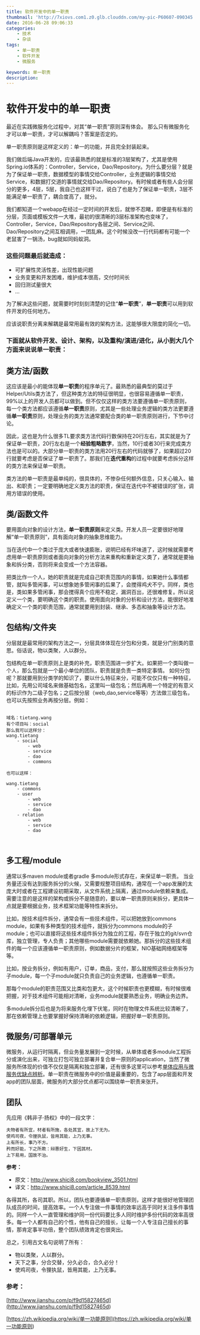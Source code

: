 ```yaml
---
title: 软件开发中的单一职责
thumbnail: 'http://7xiovs.com1.z0.glb.clouddn.com/my-pic-P60607-090345.jpg'
date: 2016-06-28 09:06:33
categories:
	- 技术
	- 杂谈
tags:
	- 单一职责
	- 软件开发
	- 微服务

keywords: 单一职责
description:
---
```


# 软件开发中的单一职责

 
最近在实践微服务化过程中，对其“单一职责”原则深有体会。
那么只有微服务化才可以单一职责，才可以解耦吗？答案是否定的。

单一职责原则是这样定义的：单一的功能，并且完全封装起来。

我们做后端Java开发的，应该最熟悉的就是标准的3层架构了，尤其是使用Spring.io体系的：Controller，Service，Dao/Repository。为什么要分层？就是为了保证单一职责，数据模型的事情交给Controller，业务逻辑的事情交给Service，和数据打交道的事情就交给Dao/Repository。有时候或者有些人会分层分的更多，4层，5层，我自己也这样干过，说白了也是为了保证单一职责，3层不能满足单一职责了，耦合度高了，就分。

我们都知道一个webapp在经过一定时间的开发后，就惨不忍睹，即便是有标准的分层，页面或模板文件一大堆，最初的很清晰的3层标准架构也变味了，Controller，Service，Dao/Repository各层之间、Service之间、Dao/Repository之间互相调用，一团乱麻。这个时候没改一行代码都有可能一个老鼠害了一锅汤，bug就如同蚂蚁洞。

### 这些问题最后就造成：

- 可扩展性灵活性差，出现性能问题
- 业务变更和开发困难，维护成本很高，交付时间长
- 回归测试量很大
- ...

为了解决这些问题，就需要时时刻刻清楚的记住“**单一职责**”，**单一职责**可以用到软件开发的任何地方。

应该说职责分离来解耦是最常用最有效的架构方法，这能够很大限度的简化一切。

### 下面就从软件开发、设计、架构，以及重构/演进/进化，从小到大几个方面来说说**单一职责**：

## 类方法/函数

这应该是最小的能体现**单一职责**的程序单元了。最熟悉的最典型的莫过于Helper/Utils类方法了，但这种类方法的特征很明显，也很容易遵循单一职责，99%以上的开发人员都可以做到。但不仅仅这样的类方法要遵循单一职责原则，每一个类方法都应该遵循**单一职责**原则，尤其是一些处理业务逻辑的类方法更要遵循**单一职责**原则，处理业务的类方法通常要配合类的单一职责原则进行，下节中讨论。

因此，这也是为什么很多TL要求类方法代码行数保持在20行左右，其实就是为了保证单一职责，20行左右是一个**经验粗略数字**，当然，10行或者30行来完成类方法也是可以的。大部分单一职责的类方法用20行左右的代码就够了，如果超过20行就要考虑是否保证了单一职责了。那我们在**迭代重构**的过程中就要考虑拆分这样的类方法来保证单一职责。

类方法的单一职责是最单纯的，很具体的，不惨杂任何额外信息，只关心输入、输出、和职责；一定要明确地定义类方法的职责，保证在迭代中不被错误的扩张，调用方错误的使用。

## 类/函数文件
	
要用面向对象的设计方法，**单一职责原则**来定义类。开发人员一定要很好地理解“单一职责原则”，具有面向对象的抽象思维能力。

当在迭代中一个类过于庞大或者快速膨胀，说明已经有坏味道了，这时候就需要考虑用单一职责原则或者面向对象的分析方法来重构和重新定义类了，通常就是要抽象和拆分类，否则将来会变成一个方法容器。

把类比作一个人，她的职责就是完成自己职责范围内的事情，如果她什么事情都管，就叫多管闲事，可以想象她多管闲事的后果了，会搅得鸡犬不宁。同样，类也是，类如果多管闲事，那会搅得真个应用不稳定，漏洞百出，还很难修复。所以说定义一个类，要明确这个类的职责。使用面向对象的分析和设计方法，能很好地准确定义一个类的职责范围，通常就要用到封装、继承、多态和抽象等设计方法。

 
## 包结构/文件夹

分层就是最常用的架构方法之一，分层具体体现在分包和分类，就是分门别类的意思。俗话说，物以类聚，人以群分。

包结构在单一职责原则上是类的补充，职责范围进一步扩大。如果把一个类叫做一个人，那么包就是一个最小单位的团队，职责就是负责一类特定事情。
如何分包呢？那就要用到分类学的知识了，要以什么特征来分，可能不仅仅只有一种特征，比如，先用公司域名来做基础包名，这里叫一级包名；然后再用一个特定的有意义的标识作为二级子包名；之后按分层（web,dao,service等等）方法做三级包名，也可以先按照业务再按分层。例如：

```

域名：tietang.wang
有个项目叫：social
那么我可以这样分：
wang.tietang
	- social
		- web
		- service
		- dao
		- commons

也可以这样：

wang.tietang
	- commons
	- user
		- web
		- service
		- dao
	- relation
		- web
		- service
		- dao	 		
			


```

## 多工程/module

通常以多maven module或者gradle 多module形式存在，来保证单一职责。
当业务量还没有达到服务拆分的火候，又需要规整项目结构，通常在一个app发展的太庞大时或者在工程建设初期采取，从文件系统上隔离，通过module依赖来集成。需要注意的是这样的架构或拆分不是随意的，要以单一职责原则来拆分，更具体一点就是要根据业务，技术框架功能等特性来拆分。

比如，按技术组件拆分，通常会有一些技术组件，可以把她放到commons module，如果有多种类型的技术组件，就拆分为commons module的子module；也可以直接将这些技术组件拆分为独立的工程，存在于独立的git/svn仓库，独立管理，专人负责；其他哪些module需要就依赖她。那拆分的这些技术组件的每一个应该遵循单一职责原则，例如数据分片的框架，NIO基础网络框架等等。

比如，按业务拆分，例如有用户，订单，商品，支付，那么就按照这些业务拆分为子module，每一个子module就只负责自己的业务逻辑，也遵循单一职责。

那每个module的职责范围又比类和包更大，这个时候职责也更模糊，有时候很难把握，对于技术组件可能相对清晰，业务module就要熟悉业务，明确业务边界。

多module拆分后也是为将来服务化埋下伏笔，同时在物理文件系统比较清晰了，那在依赖管理上也要掌握好保持清晰的依赖逻辑，把握好单一职责原则。

## 微服务/可部署单元

微服务，从运行时隔离，但业务量发展到一定时候，从单体或者多module工程拆分或演化出来，可独立打包可独立部署并复合单一原则的application，当然了微服务所体现的价值不仅仅是隔离和独立部署，还有很多这里可以参考[单体应用与微服务优缺点辨析](<http://www.infoq.com/cn/news/2015/04/single-app-micro-service>)。单一职责在微服务中的价值是最重要的，包含了app层面和开发app的团队层面，微服务的大部分优点都可以围绕单一职责来张开。

## 团队

先应用《韩非子·扬权》中的一段文字：

```
夫物者有所宜，材者有所施，各处其宜，故上下无为。 
使鸡司夜，令狸执鼠，皆用其能，上乃无事。
上有所长，事乃不方。 
矜而好能，下之所欺：辩惠好生，下因其材。
上下易用，国故不治。

```

**参考：**
	
- 原文：http://www.shici8.com/bookview_3501.html
- 译文：http://www.shici8.com/article_8539.html

各得其所，各司其职。所以，团队也要遵循单一职责原则，这样才能很好地管理团队成员的时间，提高效率。一个人专注做一件事情的效率远高于同时关注多件事情的。同样一个人一直管理和维护同一份代码要比多人同时维护多份代码的效率高很多。每一个人都有自己的个性，他有自己的擅长，让每一个人专注自己擅长的事情，那肯定事半功倍，整个团队绩效肯定也很突出。

 
总之，引用古文名句说明了所有：

- 物以类聚，人以群分。
- 天下之事，分合交替，分久必合，合久必分！
- 使鸡司夜，令狸执鼠，皆用其能，上乃无事。
 

 
### 参考：

 [http://www.jianshu.com/p/f9d15827465d](<http://www.jianshu.com/p/f9d15827465d>)
 
 [https://zh.wikipedia.org/wiki/单一功能原则](<https://zh.wikipedia.org/wiki/单一功能原则>)






